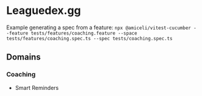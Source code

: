 # Leaguedex.gg

Example generating a spec from a feature:
`npx @amiceli/vitest-cucumber --feature tests/features/coaching.feature --space tests/features/coaching.spec.ts --spec tests/coaching.spec.ts`

## Domains

### Coaching

- Smart Reminders
